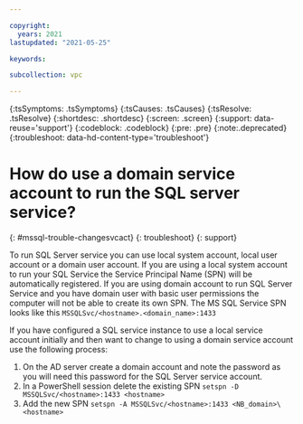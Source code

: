 ```yaml
---

copyright:
  years: 2021
lastupdated: "2021-05-25"

keywords:

subcollection: vpc

---
```


{:tsSymptoms: .tsSymptoms}
{:tsCauses: .tsCauses}
{:tsResolve: .tsResolve}
{:shortdesc: .shortdesc}
{:screen: .screen}
{:support: data-reuse='support'}
{:codeblock: .codeblock}
{:pre: .pre}
{:note:.deprecated}
{:troubleshoot: data-hd-content-type='troubleshoot'}

# How do use a domain service account to run the SQL server service?
{: #mssql-trouble-changesvcact}
{: troubleshoot}
{: support}

To run SQL Server service you can use local system account, local user account or a domain user account. If you are using a local system account to run your SQL Service the Service Principal Name (SPN) will be automatically registered. If you are using domain account to run SQL Server Service and you have domain user with basic user permissions the computer will not be able to create its own SPN. The MS SQL Service SPN looks like this `MSSQLSvc/<hostname>.<domain_name>:1433`

If you have configured a SQL service instance to use a local service account initially and then want to change to using a domain service account use the following process:

1. On the AD server create a domain account and note the password as you will need this password for the SQL Server service account.
2. In a PowerShell session delete the existing SPN `setspn -D MSSQLSvc/<hostname>:1433 <hostname>`
3. Add the new SPN `setspn -A MSSQLSvc/<hostname>:1433 <NB_domain>\<hostname>`
